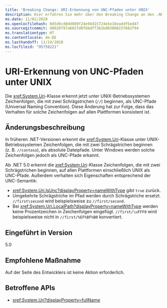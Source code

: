 ```yaml
---
title: 'Breaking Change: URI-Erkennung von UNC-Pfaden unter UNIX'
description: Hier erfahren Sie mehr über den Breaking Change an den .NET-Kernbibliotheken in .NET 5.0, durch den die Uri-Klasse jetzt Zeichenfolgen, die mit zwei Schrägstrichen beginnen, unter UNIX als UNC-Pfade erkennt.
ms.date: 11/01/2020
ms.openlocfilehash: 0d5d9cd8dd869f24e94d15724e5e16eaddf6ed47
ms.sourcegitcommit: d8020797a6657d0fbbdff362b80300815f682f94
ms.translationtype: HT
ms.contentlocale: de-DE
ms.lasthandoff: 11/24/2020
ms.locfileid: "95759221"
---
```

# <a name="uri-recognition-of-unc-paths-on-unix"></a>URI-Erkennung von UNC-Pfaden unter UNIX

Die <xref:System.Uri>-Klasse erkennt jetzt unter UNIX-Betriebssystemen Zeichenfolgen, die mit zwei Schrägstrichen (`//`) beginnen, als UNC-Pfade (Universal Naming Convention). Diese Änderung hat zur Folge, dass das Verhalten für solche Zeichenfolgen auf allen Plattformen konsistent ist.

## <a name="change-description"></a>Änderungsbeschreibung

In früheren .NET-Versionen erkennt die <xref:System.Uri>-Klasse unter UNIX-Betriebssystemen Zeichenfolgen, die mit zwei Schrägstrichen beginnen (z. B. `//contoso`), als absolute Dateipfade. Unter Windows werden solche Zeichenfolgen jedoch als UNC-Pfade erkannt.

Ab .NET 5.0 erkennt die <xref:System.Uri>-Klasse Zeichenfolgen, die mit zwei Schrägstrichen beginnen, auf allen Plattformen einschließlich UNIX als UNC-Pfade. Außerdem verhalten sich Eigenschaften entsprechend der UNC-Semantik:

- <xref:System.Uri.IsUnc?displayProperty=nameWithType> gibt `true` zurück.
- Umgekehrte Schrägstriche im Pfad werden durch Schrägstriche ersetzt. `//first\second` wird beispielsweise zu `//first/second`.
- Bei <xref:System.Uri.LocalPath?displayProperty=nameWithType> werden keine Prozentzeichen in Zeichenfolgen eingefügt. `//first/\uFFF0` wird beispielsweise *nicht* in `//first/%EF%BF%B0` konvertiert.

## <a name="version-introduced"></a>Eingeführt in Version

5.0

## <a name="recommended-action"></a>Empfohlene Maßnahme

Auf der Seite des Entwicklers ist keine Aktion erforderlich.

## <a name="affected-apis"></a>Betroffene APIs

- <xref:System.Uri?displayProperty=fullName>

<!--

#### Category

Core .NET libraries

### Affected APIs

- `T:System.Uri`

-->

